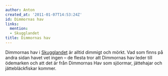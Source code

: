 ```yaml
---
author: Anton
created_at: '2011-01-07T14:53:24Z'
id: Dimmornas hav
links:
  mention:
  - Skugglandet
title: Dimmornas hav
---
```


Dimmornas hav i [Skugglandet] är alltid dimmigt och mörkt. Vad som finns på andra sidan havet vet
ingen – de flesta tror att Dimmornas hav leder till ödemarken och att det är från Dimmornas Hav som
sjöormar, jättehajar och jättebläckfiskar kommer.

  [Skugglandet]: Skugglandet
